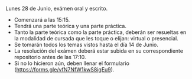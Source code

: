 Lunes 28 de Junio, exámen oral y escrito.
- Comenzará a las 15:15.
- Tendrá una parte teórica y una parte práctica.
- Tanto la parte teórica como la parte práctica, deberán ser resueltas en
  la modalidad de cursada que les toque o elijan: virtual o presencial.
- Se tomarán todos los temas vistos hasta el día 14 de Junio.
- La resolución del exámen deberá estar subida en su correspondiente
  repositorio antes de las 17:10.
- Si no lo hicieron aún, deben llenar el formulario (https://forms.gle/vfN7NfW1kwS8igEu9).
